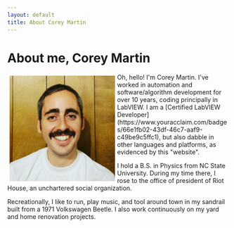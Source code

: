 ```yaml
---
layout: default
title: About Corey Martin
---
```

# About me, Corey Martin
<img align="left" src="/about/aboutme.jpg" alt="" title="Me: Corey Martin" width="240" border="5" style="border-color: white" />
Oh, hello! I'm Corey Martin.  I've worked in automation and software/algorithm development for over 10 years, coding principally in LabVIEW.  I am a [Certified LabVIEW Developer](https://www.youracclaim.com/badges/66e1fb02-43df-46c7-aaf9-c49be9c5ffc1), but also dabble in other languages and platforms, as evidenced by this "website".

I hold a B.S. in Physics from NC State University.  During my time there, I rose to the office of president of Riot House, an unchartered social organization.

Recreationally, I like to run, play music, and tool around town in my sandrail built from a 1971 Volkswagen Beetle.  I also work continuously on my yard and home renovation projects.
